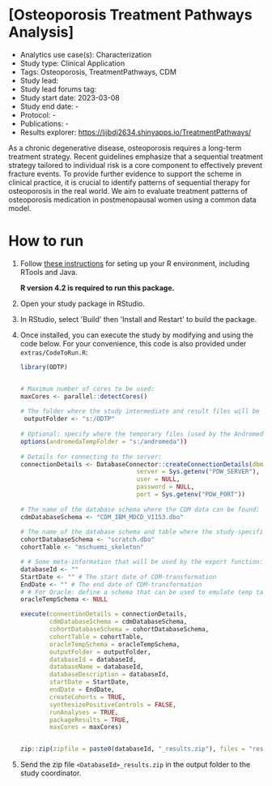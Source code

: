 [Osteoporosis Treatment Pathways Analysis]
=============
- Analytics use case(s): Characterization
- Study type: Clinical Application
- Tags: Osteoporosis, TreatmentPathways, CDM
- Study lead: 
- Study lead forums tag: 
- Study start date: 2023-03-08
- Study end date: -
- Protocol: -
- Publications: -
- Results explorer: https://lijbdj2634.shinyapps.io/TreatmentPathways/


 As a chronic degenerative disease, osteoporosis requires a long-term treatment strategy. Recent guidelines emphasize that a sequential treatment strategy tailored to individual risk is a core component to effectively prevent fracture events. To provide further evidence to support the scheme in clinical practice, it is crucial to identify patterns of sequential therapy for osteoporosis in the real world. We aim to evaluate treatment patterns of osteoporosis medication in postmenopausal women using a common data model.

How to run
==========
1. Follow [these instructions](https://ohdsi.github.io/Hades/rSetup.html) for seting up your R environment, including RTools and Java.

   **R version 4.2 is required to run this package.**

2. Open your study package in RStudio. 

3. In RStudio, select 'Build' then 'Install and Restart' to build the package.

4. Once installed, you can execute the study by modifying and using the code below. For your convenience, this code is also provided under `extras/CodeToRun.R`:

	```r
    library(ODTP)
 

	# Maximum number of cores to be used:
	maxCores <- parallel::detectCores()
	 
	# The folder where the study intermediate and result files will be written:
	 outputFolder <- "s:/ODTP"
	 
	# Optional: specify where the temporary files (used by the Andromeda package) will be created:
	options(andromedaTempFolder = "s:/andromeda"))
	 
	# Details for connecting to the server:
	connectionDetails <- DatabaseConnector::createConnectionDetails(dbms = "pdw",
 									server = Sys.getenv("PDW_SERVER"),
									user = NULL,
									password = NULL,
									port = Sys.getenv("PDW_PORT"))
	 
	# The name of the database schema where the CDM data can be found:
	cdmDatabaseSchema <- "CDM_IBM_MDCD_V1153.dbo"
	 
	# The name of the database schema and table where the study-specific cohorts will be instantiated:
	cohortDatabaseSchema <- "scratch.dbo"
	cohortTable <- "mschuemi_skeleton"

	# # Some meta-information that will be used by the export function:
	databaseId <- ""
	StartDate <- "" # The start date of CDM-transformation
	EndDate <- "" # The end date of CDM-transformation
	# # For Oracle: define a schema that can be used to emulate temp tables:
	oracleTempSchema <- NULL

	execute(connectionDetails = connectionDetails,
			cdmDatabaseSchema = cdmDatabaseSchema,
			cohortDatabaseSchema = cohortDatabaseSchema,
			cohortTable = cohortTable,
			oracleTempSchema = oracleTempSchema,
			outputFolder = outputFolder,
			databaseId = databaseId,
			databaseName = databaseId,
			databaseDescription = databaseId,
			startDate = StartDate,
			endDate = EndDate,
			createCohorts = TRUE,
			synthesizePositiveControls = FALSE,
			runAnalyses = TRUE,
			packageResults = TRUE,
			maxCores = maxCores)


	zip::zip(zipfile = paste0(databaseId, "_results.zip"), files = "results", root = outputFolder)


    ```
5. Send the zip file ```<DatabaseId>_results.zip``` in the output folder to the study coordinator.

